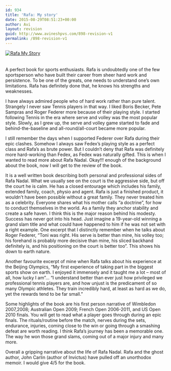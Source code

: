 ```yaml
---
id: 934
title: 'Rafa: My story'
date: 2015-08-29T08:51:23+00:00
author: Avi
layout: revision
guid: http://www.avineshpvs.com/898-revision-v1
permalink: /898-revision-v1
---
```

<a href="http://www.amazon.in/gp/product/0751547735/ref=as_li_tl?ie=UTF8&#038;camp=3626&#038;creative=24790&#038;creativeASIN=0751547735&#038;linkCode=as2&#038;tag=httpavineshco-21&#038;linkId=NXZMKATXQI6F6RW7" target="_blank"><img src="https://i0.wp.com/www.avineshpvs.com/wp-content/uploads/2015/07/Rafa-My-Story.jpg?resize=255%2C400" alt="Rafa My Story" class="aligncenter size-medium wp-image-908" data-recalc-dims="1" /></a>  
</br>  
A perfect book for sports enthusiasts. Rafa is undoubtedly one of the few sportsperson who have built their career from sheer hard work and persistence. To be one of the greats, one needs to understand one’s own limitations. Rafa has definitely done that, he knows his strengths and weaknesses.  
<!--more-->

  
I have always admired people who of hard work rather than pure talent. Strangely I never saw Tennis players in that way. I liked Boris Becker, Pete Sampras and Roger Federer more because of their playing style. I started following Tennis in the era where serve and volley was the most popular style. Slowly, as I grew up, the serve and volley game started to fade and behind-the-baseline and all-round/all-court became more popular.

I still remember the days when I supported Federer over Rafa during their epic clashes. Somehow I always saw Fedex’s playing style as a perfect class and Rafa’s as brute power. But I couldn&#8217;t deny that Rafa was definitely more hard-working than Fedex, as Fedex was naturally gifted. This is when I wanted to read more about Rafa Nadal. Okay!!! enough of the background about the book, now I will get to the review of the book.

It is a well written book describing both personal and professional sides of Rafa Nadal. What we usually see on the court is the aggressive side, but off the court he is calm. He has a closed entourage which includes his family, extended family, coach, physio and agent. Rafa is just a finished product, it wouldn&#8217;t have been possible without a great family. They never treated him as a celebrity. Everyone shares what his mother calls “a doctrine”, for how to conduct themselves in the world. As a family they anchor stability and create a safe haven. I think this is the major reason behind his modesty. Success has never got into his head. Just imagine a 19-year-old winning a grand slam title and what could have happened to him if he was not set with a right example. One excerpt that I distinctly remember when he talks about Roger Federer, “Toni was right. His serve is better than mine, his volley too; his forehand is probably more decisive than mine, his sliced backhand definitely is, and his positioning on the court is better too”. This shows his down to earth nature.

Another favourite excerpt of mine when Rafa talks about his experience at the Beijing Olympics, “My first experience of taking part in the biggest sports show on earth. I enjoyed it immensely and it taught me a lot &#8211; most of all, how lucky I am”… “I understand better than ever just how privileged we professional tennis players are, and how unjust is the predicament of so many Olympic athletes. They train incredibly hard, at least as hard as we do, yet the rewards tend to be far small.&#8221;

Some highlights of the book are his first person narrative of Wimbledon 2007,2008; Australian Open 2009; French Open 2006-2011, and US Open 2010 finals. You will get to read what a player goes through during an epic finals. The rituals/routine before the match, nerves during the sets, endurance, injuries, coming close to the win or going through a smashing defeat are worth reading. I think Rafa&#8217;s journey has been a memorable one. The way he won those grand slams, coming out of a major injury and many more.

Overall a gripping narrative about the life of Rafa Nadal. Rafa and the ghost author, John Carlin (author of Invictus) have pulled off an unorthodox memoir. I would give 4/5 for the book.